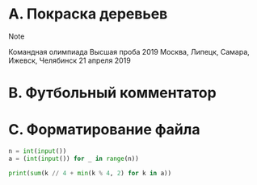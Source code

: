 # A. Покраска деревьев
> [!NOTE]
> Командная олимпиада Высшая проба 2019 Москва, Липецк, Самара, Ижевск, Челябинск 21 апреля 2019


# B. Футбольный комментатор


# C. Форматирование файла

```py
n = int(input())
a = (int(input()) for _ in range(n))

print(sum(k // 4 + min(k % 4, 2) for k in a))
```